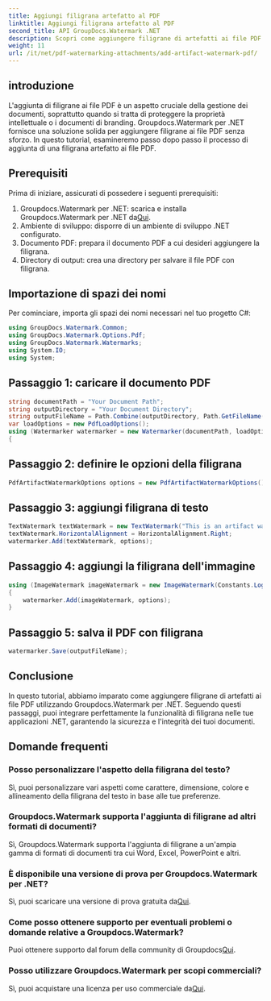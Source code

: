 ```yaml
---
title: Aggiungi filigrana artefatto al PDF
linktitle: Aggiungi filigrana artefatto al PDF
second_title: API GroupDocs.Watermark .NET
description: Scopri come aggiungere filigrane di artefatti ai file PDF senza sforzo utilizzando Groupdocs.Watermark per .NET. Proteggi i tuoi documenti con facilità.
weight: 11
url: /it/net/pdf-watermarking-attachments/add-artifact-watermark-pdf/
---
```

## introduzione
L'aggiunta di filigrane ai file PDF è un aspetto cruciale della gestione dei documenti, soprattutto quando si tratta di proteggere la proprietà intellettuale o i documenti di branding. Groupdocs.Watermark per .NET fornisce una soluzione solida per aggiungere filigrane ai file PDF senza sforzo. In questo tutorial, esamineremo passo dopo passo il processo di aggiunta di una filigrana artefatto ai file PDF.
## Prerequisiti
Prima di iniziare, assicurati di possedere i seguenti prerequisiti:
1.  Groupdocs.Watermark per .NET: scarica e installa Groupdocs.Watermark per .NET da[Qui](https://releases.groupdocs.com/Watermark/net/).
2. Ambiente di sviluppo: disporre di un ambiente di sviluppo .NET configurato.
3. Documento PDF: prepara il documento PDF a cui desideri aggiungere la filigrana.
4. Directory di output: crea una directory per salvare il file PDF con filigrana.

## Importazione di spazi dei nomi
Per cominciare, importa gli spazi dei nomi necessari nel tuo progetto C#:
```csharp
using GroupDocs.Watermark.Common;
using GroupDocs.Watermark.Options.Pdf;
using GroupDocs.Watermark.Watermarks;
using System.IO;
using System;
```
## Passaggio 1: caricare il documento PDF
```csharp
string documentPath = "Your Document Path";
string outputDirectory = "Your Document Directory";
string outputFileName = Path.Combine(outputDirectory, Path.GetFileName(documentPath));
var loadOptions = new PdfLoadOptions();
using (Watermarker watermarker = new Watermarker(documentPath, loadOptions))
{
```
## Passaggio 2: definire le opzioni della filigrana
```csharp
PdfArtifactWatermarkOptions options = new PdfArtifactWatermarkOptions();
```
## Passaggio 3: aggiungi filigrana di testo
```csharp
TextWatermark textWatermark = new TextWatermark("This is an artifact watermark", new Font("Arial", 8));
textWatermark.HorizontalAlignment = HorizontalAlignment.Right;
watermarker.Add(textWatermark, options);
```
## Passaggio 4: aggiungi la filigrana dell'immagine
```csharp
using (ImageWatermark imageWatermark = new ImageWatermark(Constants.LogoBmp))
{
    watermarker.Add(imageWatermark, options);
}
```
## Passaggio 5: salva il PDF con filigrana
```csharp
watermarker.Save(outputFileName);
```

## Conclusione
In questo tutorial, abbiamo imparato come aggiungere filigrane di artefatti ai file PDF utilizzando Groupdocs.Watermark per .NET. Seguendo questi passaggi, puoi integrare perfettamente la funzionalità di filigrana nelle tue applicazioni .NET, garantendo la sicurezza e l'integrità dei tuoi documenti.
## Domande frequenti
### Posso personalizzare l'aspetto della filigrana del testo?
Sì, puoi personalizzare vari aspetti come carattere, dimensione, colore e allineamento della filigrana del testo in base alle tue preferenze.
### Groupdocs.Watermark supporta l'aggiunta di filigrane ad altri formati di documenti?
Sì, Groupdocs.Watermark supporta l'aggiunta di filigrane a un'ampia gamma di formati di documenti tra cui Word, Excel, PowerPoint e altri.
### È disponibile una versione di prova per Groupdocs.Watermark per .NET?
 Sì, puoi scaricare una versione di prova gratuita da[Qui](https://releases.groupdocs.com/).
### Come posso ottenere supporto per eventuali problemi o domande relative a Groupdocs.Watermark?
 Puoi ottenere supporto dal forum della community di Groupdocs[Qui](https://forum.groupdocs.com/c/watermark/19).
### Posso utilizzare Groupdocs.Watermark per scopi commerciali?
Sì, puoi acquistare una licenza per uso commerciale da[Qui](https://purchase.groupdocs.com/buy).